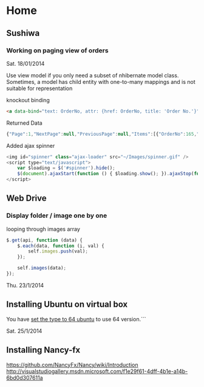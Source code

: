 # Home

## Sushiwa

### Working on paging view of orders

Sat. 18/01/2014

Use view model if you only need a subset of nhibernate model class. Sometimes, a model has child entity with one-to-many mappings and is not suitable for representation

knockout binding

```html
<a data-bind="text: OrderNo, attr: {href: OrderNo, title: 'Order No.'}"></a>
```

Returned Data

```javascript
{"Page":1,"NextPage":null,"PreviousPage":null,"Items":[{"OrderNo":165,"OrderDate":"2014-01-11T18:23:30","CustomerName":"Andrew Chaa","PaymentMethod":"paypal","IsPaid":false,"DeliveryTime":"ASAP"},{"OrderNo":168,"OrderDate":"2014-01-11T18:24:04","CustomerName":"Andrew Chaa","PaymentMethod":"paypal","IsPaid":false,"DeliveryTime":"ASAP"}]}
```

Added ajax spinner

```javascript
<img id="spinner" class="ajax-loader" src="~/Images/spinner.gif" />
<script type="text/javascript">
    var $loading = $('#spinner').hide();
    $(document).ajaxStart(function () { $loading.show(); }).ajaxStop(function () { $loading.hide(); });
</script>
```

## Web Drive

### Display folder / image one by one

looping through images array

```javascript
$.get(api, function (data) {
    $.each(data, function (i, val) {
        self.images.push(val);
    });

    self.images(data);
});

```

Thu. 23/1/2014

## 	Installing Ubuntu on virtual box

You have [set the type to 64 ubuntu](http://askubuntu.com/questions/308937/cannot-install-ubuntu-in-virtualbox-due-to-this-kernel-requires-an-x86-64-cpu) to use 64 version.```

Sat. 25/1/2014

## Installing Nancy-fx

https://github.com/NancyFx/Nancy/wiki/Introduction
http://visualstudiogallery.msdn.microsoft.com/f1e29f61-4dff-4b1e-a14b-6bd0d307611a